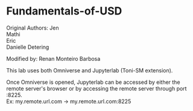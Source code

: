 # Fundamentals-of-USD
 
Original Authors:
Jen <br/>
Mathi <br/>
Eric <br/>
Danielle Detering <br/>

Modified by: Renan Monteiro Barbosa <br/>

This lab uses both Omniverse and Jupyterlab (Toni-SM extension). <br/>

Once Omniverse is opened, Jupyterlab can be accessed by either the remote server's browser or by accessing the remote server through port :8225. <br/>
Ex: my.remote.url.com -> my.remote.url.com:8225